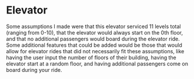 # Elevator

Some assumptions I made were that this elevator serviced 11 levels total (ranging from 0-10), that the elevator would always start on the 0th floor, and that no additional passengers would board during the elevator ride. Some additional features that could be added would be those that would allow for elevator rides that did not necessarily fit these assumptions, like having the user input the number of floors of their building, having the elevator start at a random floor, and having additional passengers come on board during your ride.

